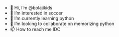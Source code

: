 - 👋 Hi, I’m @bolajikids
- 👀 I’m interested in soccer
- 🌱 I’m currently learning python
- 💞️ I’m looking to collaborate on memorizing python
- 📫 How to reach me IDC

<!---
bolajikids/bolajikids is a ✨ special ✨ repository because its `README.md` (this file) appears on your GitHub profile.
You can click the Preview link to take a look at your changes.
--->
